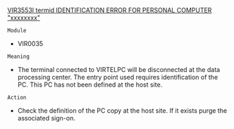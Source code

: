 [VIR3553I termid IDENTIFICATION ERROR FOR PERSONAL COMPUTER "xxxxxxxx"](https://virtel.readthedocs.io/en/latest/manuals/virtel/Virtel459MG/messages.html?highlight=VIR3553I#VIR3553I)

`Module`
- VIR0035

`Meaning`
- The terminal connected to VIRTELPC will be disconnected at the data processing center. The entry point used requires identification of the PC. This PC has not been defined at the host site.

`Action`
- Check the definition of the PC copy at the host site. If it exists purge the associated sign-on.
